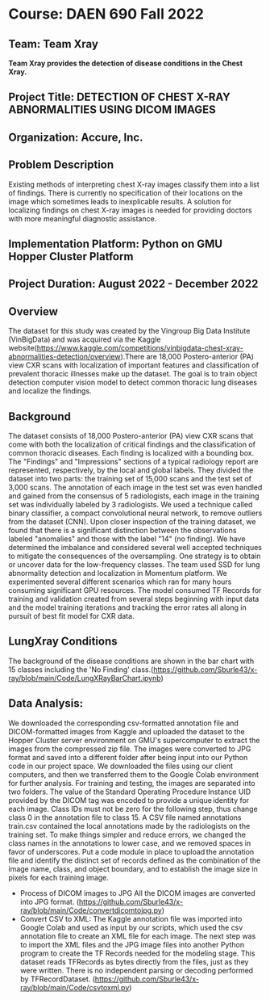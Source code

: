 # Course: DAEN 690 Fall 2022
## Team: Team Xray
__Team Xray provides the detection of disease conditions in the Chest Xray.__

## Project Title: DETECTION OF CHEST X-RAY ABNORMALITIES USING DICOM IMAGES
## Organization: Accure, Inc.

## Problem Description
Existing methods of interpreting chest X-ray images classify them into a list of findings. There is currently no specification of their locations on the image which sometimes leads to inexplicable results. A solution for localizing findings on chest X-ray images is needed for providing doctors with more meaningful diagnostic assistance.

## Implementation Platform: Python on GMU Hopper Cluster Platform

## Project Duration: August 2022 - December 2022
## Overview
The dataset for this study was created by the Vingroup Big Data Institute (VinBigData) and was acquired via the Kaggle website(https://www.kaggle.com/competitions/vinbigdata-chest-xray-abnormalities-detection/overview).There are 18,000 Postero-anterior (PA) view CXR scans with localization of important features and classification of prevalent thoracic illnesses make up the dataset. The goal is to train object detection computer vision model to detect common thoracic lung diseases and localize the findings.
## Background
The dataset consists of 18,000 Postero-anterior (PA) view CXR scans that come with both the localization of critical findings and the classification of common thoracic diseases. Each finding is localized with a bounding box. The "Findings" and "Impressions" sections of a typical radiology report are represented, respectively, by the local and global labels. They divided the dataset into two parts: the training set of 15,000 scans and the test set of 3,000 scans. The annotation of each image in the test set was even handled and gained from the consensus of 5 radiologists, each image in the training set was individually labeled by 3 radiologists. We used a technique called binary classifier, a compact convolutional neural network, to remove outliers from the dataset (CNN). Upon closer inspection of the training dataset, we found that there is a significant distinction between the observations labeled "anomalies" and those with the label "14" (no finding). We have determined the imbalance and considered several well accepted techniques to mitigate the consequences of the oversampling. One strategy is to obtain or uncover data for the low-frequency classes. The team used SSD for lung abnormality detection and localization in Momentum platform. We experimented several different scenarios which ran for many hours consuming significant GPU resources. The model consumed TF Records for training and validation created from several steps beginning with input data and the model training iterations and tracking the error rates all along in pursuit of best fit model for CXR data.
## LungXray Conditions
The background of the disease conditions are shown in the bar chart with 15 classes including the 'No Finding' class.(https://github.com/Sburle43/x-ray/blob/main/Code/LungXRayBarChart.ipynb)
## Data Analysis:
We downloaded the corresponding csv-formatted annotation file and DICOM-formatted images from Kaggle and uploaded the dataset to the Hopper Cluster server environment on GMU's supercomputer to extract the images from the compressed zip file. The images were converted to JPG format and saved into a different folder after being input into our Python code in our project space. We downloaded the files using our client computers, and then we transferred them to the Google Colab environment for further analysis. For training and testing, the images are separated into two folders. The value of the Standard Operating Procedure Instance UID provided by the DICOM tag was encoded to provide a unique identity for each image. Class IDs must not be zero for the following step, thus change class 0 in the annotation file to class 15. A CSV file named annotations train.csv contained the local annotations made by the radiologists on the training set. To make things simpler and reduce errors, we changed the class names in the annotations to lower case, and we removed spaces in favor of underscores. Put a code module in place to upload the annotation file and identify the distinct set of records defined as the combination of the image name, class, and object boundary, and to establish the image size in pixels for each training image.
* Process of DICOM images to JPG
All the DICOM images are converted into JPG format. (https://github.com/Sburle43/x-ray/blob/main/Code/convertdicomtojpg.py)
* Convert CSV to XML:
The Kaggle annotation file was imported into Google Colab and used as input by our scripts, which used the csv annotation file to create an XML file for each image. The next step was to import the XML files and the JPG image files into another Python program to create the TF Records needed for the modeling stage. This dataset reads TFRecords as bytes directly from the files, just as they were written. There is no independent parsing or decoding performed by TFRecordDataset.  (https://github.com/Sburle43/x-ray/blob/main/Code/csvtoxml.py)
